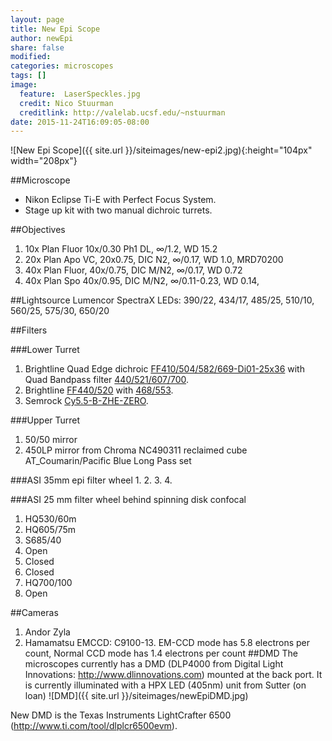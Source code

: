 ```yaml
---
layout: page
title: New Epi Scope
author: newEpi
share: false
modified:
categories: microscopes
tags: []
image:
  feature:  LaserSpeckles.jpg
  credit: Nico Stuurman
  creditlink: http://valelab.ucsf.edu/~nstuurman
date: 2015-11-24T16:09:05-08:00
---
```

![New Epi Scope]({{ site.url }}/siteimages/new-epi2.jpg){:height="104px" width="208px"}


##Microscope 
* Nikon Eclipse Ti-E with Perfect Focus System.  
* Stage up kit with two manual dichroic turrets.  

##Objectives
1. 10x Plan Fluor 10x/0.30 Ph1 DL, &infin;/1.2, WD 15.2
2. 20x Plan Apo VC, 20x0.75, DIC N2, &infin;/0.17, WD 1.0, MRD70200
3. 40x Plan Fluor, 40x/0.75, DIC M/N2, &infin;/0.17, WD 0.72
4. 40x Plan Spo 40x/0.95, DIC M/N2, &infin;/0.11-0.23, WD 0.14, 


##Lightsource
Lumencor SpectraX
LEDs: 390/22, 434/17, 485/25, 510/10, 560/25, 575/30, 650/20

##Filters

###Lower Turret   
1. Brightline Quad Edge dichroic [FF410/504/582/669-Di01-25x36](https://www.semrock.com/FilterDetails.aspx?id=FF410/504/582/669-Di01-25x36) with Quad Bandpass filter [440/521/607/700](https://www.semrock.com/FilterDetails.aspx?id=FF01-440/521/607/700-25).  
2. Brightline [FF440/520](https://www.semrock.com/FilterDetails.aspx?id=FF440/520-Di01-25x36) with  [468/553](https://www.semrock.com/FilterDetails.aspx?id=FF01-468/553-25).  
3. Semrock [Cy5.5-B-ZHE-ZERO](https://www.semrock.com/SetDetails.aspx?id=2774).  

###Upper Turret
1. 50/50 mirror
2. 450LP mirror from Chroma NC490311 reclaimed cube AT_Coumarin/Pacific Blue Long Pass set

###ASI 35mm epi filter wheel
1.
2.
3.
4.

###ASI 25 mm filter wheel behind spinning disk confocal
1. HQ530/60m
2. HQ605/75m
3. S685/40
4. Open
5. Closed
6. Closed
7. HQ700/100
8. Open

##Cameras
1. Andor Zyla
2. Hamamatsu EMCCD: C9100-13.  EM-CCD mode has 5.8 electrons per count, Normal CCD mode has 1.4 electrons per count
##DMD
The microscopes currently has a DMD (DLP4000 from Digital Light Innovations: http://www.dlinnovations.com) mounted at the back port. It is currently illuminated with a HPX LED (405nm) unit from Sutter (on loan) 
![DMD]({{ site.url }}/siteimages/newEpiDMD.jpg)


New DMD is the Texas Instruments LightCrafter 6500 (http://www.ti.com/tool/dlplcr6500evm).

